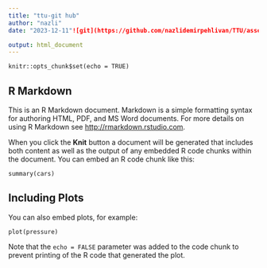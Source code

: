 ```yaml
---
title: "ttu-git hub"
author: "nazli"
date: "2023-12-11"![git](https://github.com/nazlidemirpehlivan/TTU/assets/153450631/126897e6-ab69-4275-8891-e68ad065d00b)

output: html_document
---
```


```{r setup, include=FALSE}
knitr::opts_chunk$set(echo = TRUE)
```


## R Markdown

This is an R Markdown document. Markdown is a simple formatting syntax for authoring HTML, PDF, and MS Word documents. For more details on using R Markdown see <http://rmarkdown.rstudio.com>.

When you click the **Knit** button a document will be generated that includes both content as well as the output of any embedded R code chunks within the document. You can embed an R code chunk like this:

```{r cars}
summary(cars)
```

## Including Plots

You can also embed plots, for example:

```{r pressure, echo=FALSE}
plot(pressure)
```

Note that the `echo = FALSE` parameter was added to the code chunk to prevent printing of the R code that generated the plot.
